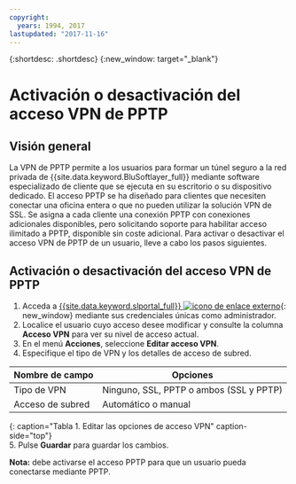 ```yaml
---
copyright:
  years: 1994, 2017
lastupdated: "2017-11-16"
---
```


{:shortdesc: .shortdesc}
{:new_window: target="_blank"}

# Activación o desactivación del acceso VPN de PPTP

## Visión general

La VPN de PPTP permite a los usuarios para formar un túnel seguro a la red privada de {{site.data.keyword.BluSoftlayer_full}} mediante software especializado de cliente que se ejecuta en su escritorio o su dispositivo dedicado. El acceso PPTP se ha diseñado para clientes que necesiten conectar una oficina entera o que no pueden utilizar la solución VPN de SSL. Se asigna a cada cliente una conexión PPTP con conexiones adicionales disponibles, pero solicitando soporte para habilitar acceso ilimitado a PPTP, disponible sin coste adicional. Para activar o desactivar el acceso VPN de PPTP de un usuario, lleve a cabo los pasos siguientes.

## Activación o desactivación del acceso VPN de PPTP

1. Acceda a [{{site.data.keyword.slportal_full}} ![icono de enlace externo](../../icons/launch-glyph.svg "icono de enlace externo")](https://control.softlayer.com/){: new_window} mediante sus credenciales únicas como administrador.
2. Localice el usuario cuyo acceso desee modificar y consulte la columna **Acceso VPN** para ver su nivel de acceso actual.
3. En el menú **Acciones**, seleccione **Editar acceso VPN**.
4. Especifique el tipo de VPN y los detalles de acceso de subred.

|Nombre de campo  |Opciones   |
| -----------| ------------ |
| Tipo de VPN   | Ninguno, SSL, PPTP o ambos (SSL y PPTP) |
|Acceso de subred | Automático o manual |           
{: caption="Tabla 1. Editar las opciones de acceso VPN" caption-side="top"}   
5. Pulse **Guardar** para guardar los cambios.

   **Nota:** debe activarse el acceso PPTP para que un usuario pueda conectarse mediante PPTP.

